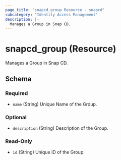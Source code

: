 ```yaml
---
page_title: "snapcd_group Resource - snapcd"
subcategory: "Identity Access Management"
description: |-
  Manages a Group in Snap CD.
---
```


# snapcd_group (Resource)

Manages a Group in Snap CD.




<!-- schema generated by tfplugindocs -->
## Schema

### Required

- `name` (String) Unique Name of the Group.

### Optional

- `description` (String) Description of the Group.

### Read-Only

- `id` (String) Unique ID of the Group.
